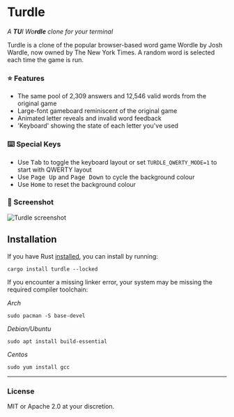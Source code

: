 # Turdle
_A **TU**I Wo**rdle** clone for your terminal_

Turdle is a clone of the popular browser-based word game Wordle by Josh Wardle, now owned by The New York Times.
A random word is selected each time the game is run.

### ⭐ Features
* The same pool of 2,309 answers and 12,546 valid words from the original game
* Large-font gameboard reminiscent of the original game
* Animated letter reveals and invalid word feedback
* 'Keyboard' showing the state of each letter you've used

### ⌨️ Special Keys
* Use <kbd>Tab</kbd> to toggle the keyboard layout or set `TURDLE_QWERTY_MODE=1` to start with QWERTY layout
* Use <kbd>Page Up</kbd> and <kbd>Page Down</kbd> to cycle the background colour
* Use <kbd>Home</kbd> to reset the background colour

### 📸 Screenshot
![Turdle screenshot](https://files.catbox.moe/ijnh30.png)

## Installation
If you have Rust [installed](https://rustup.rs), you can install by running:
```
cargo install turdle --locked
```
If you encounter a missing linker error, your system may be missing the required compiler toolchain:

_Arch_
```
sudo pacman -S base-devel
```

_Debian/Ubuntu_
```
sudo apt install build-essential
```

_Centos_
```
sudo yum install gcc
````

---
### License
MIT or Apache 2.0 at your discretion.
